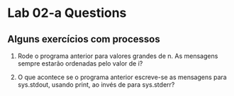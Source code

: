 # Lab 02-a Questions

## Alguns exercícios com processos

1) Rode o programa anterior para valores grandes de n. As mensagens sempre estarão ordenadas pelo valor de i?

2) O que acontece se o programa anterior escreve-se as mensagens para sys.stdout, usando print, ao invés de para sys.stderr?

